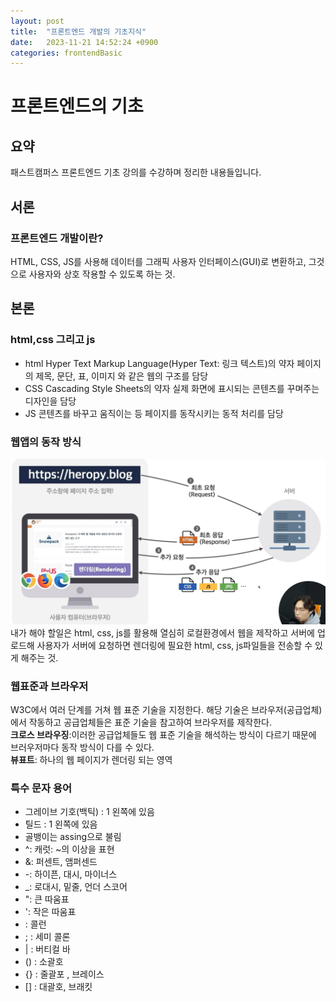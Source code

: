 ```yaml
---
layout: post
title:  "프론트엔드 개발의 기초지식"
date:   2023-11-21 14:52:24 +0900
categories: frontendBasic
---
```

# 프론트엔드의 기초

## 요약
패스트캠퍼스 프론트엔드 기초 강의를 수강하며 정리한 내용들입니다.

## 서론

### 프론트엔드 개발이란?
HTML, CSS, JS를 사용해 데이터를 그래픽 사용자 인터페이스(GUI)로 변환하고,
그것으로 사용자와 상호 작용할 수 있도록 하는 것.

## 본론

### html,css 그리고 js
- html
Hyper Text Markup Language(Hyper Text: 링크 텍스트)의 약자
페이지의 제목, 문단, 표, 이미지 와 같은 웹의 구조를 담당
- CSS
Cascading Style Sheets의 약자
실제 화면에 표시되는 콘텐츠를 꾸며주는 디자인을 담당
- JS
콘텐츠를 바꾸고 움직이는 등 페이지를 동작시키는 동적 처리를 담당

### 웹앱의 동작 방식
![웹 앱의 동작 방식 설명 이미지](../images/howWebAppsWork.jpg)
내가 해야 할일은 html, css, js를 활용해 열심히 로컬환경에서 웹을 제작하고 서버에 업로드해
사용자가 서버에 요청하면 렌더링에 필요한 html, css, js파일들을 전송할 수 있게 해주는 것.

### 웹표준과 브라우저
W3C에서 여러 단계를 거쳐 웹 표준 기술을 지정한다.
해당 기술은 브라우저(공급업체)에서 작동하고 공급업체들은 표준 기술을 참고하여 브라우저를 제작한다.    
**크로스 브라우징**:이러한 공급업체들도 웹 표준 기술을 해석하는 방식이 다르기 때문에 브러우저마다 동작 방식이 다를 수 있다.  
**뷰표트**: 하나의 웹 페이지가 렌더링 되는 영역

### 특수 문자 용어
- 그레이브 기호(백틱) : 1 왼쪽에 있음
- 틸드 : 1 왼쪽에 있음
- 골뱅이는 assing으로 불림
- ^: 캐럿: ~의 이상을 표현
- &: 퍼센트, 앰퍼센드
- -: 하이픈, 대시, 마이너스
- _: 로대시, 밑줄, 언더 스코어
- ": 큰 따움표
- ': 작은 따움표
- : 콜런
- ; : 세미 콜론
- | : 버티컬 바
- () : 소괄호
- {} : 줄괄포 , 브레이스
- [] : 대괄호, 브래킷
